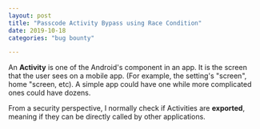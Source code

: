 ```yaml
---
layout: post
title: "Passcode Activity Bypass using Race Condition"
date: 2019-10-18
categories: "bug bounty"

---
```



An **Activity** is one of the Android's component in an app. It is the screen that the user sees on a mobile app. (For example, the setting's "screen", home "screen, etc). A simple app could have one while more complicated ones could have dozens.

From a security perspective, I normally check if Activities are **exported**, meaning if they can be directly called by other applications.
